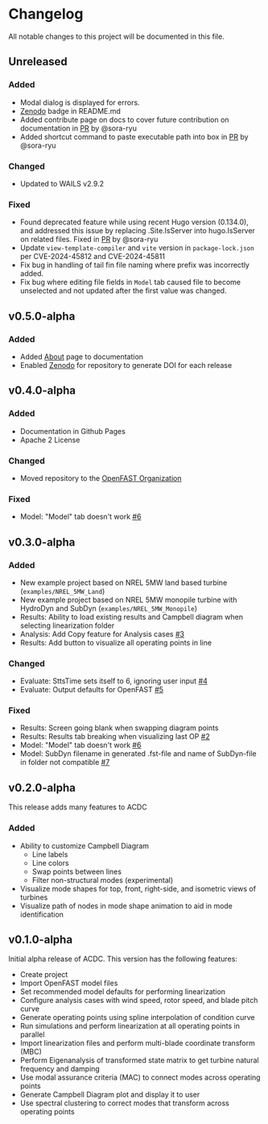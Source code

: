 # Changelog

All notable changes to this project will be documented in this file.

## Unreleased

### Added

- Modal dialog is displayed for errors.
- [Zenodo](https://zenodo.org/) badge in README.md
- Added contribute page on docs to cover future contribution on documentation in [PR](https://github.com/OpenFAST/acdc/pull/5) by @sora-ryu
- Added shortcut command to paste executable path into box in [PR](https://github.com/OpenFAST/acdc/pull/5) by @sora-ryu

### Changed

- Updated to WAILS v2.9.2

### Fixed

- Found deprecated feature while using recent Hugo version (0.134.0), and addressed this issue by replacing .Site.IsServer into hugo.IsServer on related files. Fixed in [PR](https://github.com/OpenFAST/acdc/pull/5) by @sora-ryu
- Update `view-template-compiler` and `vite` version in `package-lock.json` per CVE-2024-45812 and CVE-2024-45811
- Fix bug in handling of tail fin file naming where prefix was incorrectly added.
- Fix bug where editing file fields in `Model` tab caused file to become unselected and not updated after the first value was changed.

## v0.5.0-alpha

### Added

- Added [About](https://OpenFAST.github.io/acdc/docs/about) page to documentation
- Enabled [Zenodo](https://zenodo.org/) for repository to generate DOI for each release

## v0.4.0-alpha

### Added

- Documentation in Github Pages
- Apache 2 License

### Changed

- Moved repository to the [OpenFAST Organization](https://github.com/OpenFAST/acdc)

### Fixed

- Model: "Model" tab doesn't work [#6](https://github.com/deslaughter/acdc-app/issues/6)

## v0.3.0-alpha

### Added

- New example project based on NREL 5MW land based turbine (`examples/NREL_5MW_Land`)
- New example project based on NREL 5MW monopile turbine with HydroDyn and SubDyn (`examples/NREL_5MW_Monopile`)
- Results: Ability to load existing results and Campbell diagram when selecting linearization folder
- Analysis: Add Copy feature for Analysis cases [#3](https://github.com/deslaughter/acdc-app/issues/3)
- Results: Add button to visualize all operating points in line

### Changed

- Evaluate: SttsTime sets itself to 6, ignoring user input [#4](https://github.com/deslaughter/acdc-app/issues/4)
- Evaluate: Output defaults for OpenFAST [#5](https://github.com/deslaughter/acdc-app/issues/5)

### Fixed

- Results: Screen going blank when swapping diagram points
- Results: Results tab breaking when visualizing last OP [#2](https://github.com/deslaughter/acdc-app/issues/2)
- Model: "Model" tab doesn't work [#6](https://github.com/deslaughter/acdc-app/issues/6)
- Model: SubDyn filename in generated .fst-file and name of SubDyn-file in folder not compatible [#7](https://github.com/deslaughter/acdc-app/issues/7)

## v0.2.0-alpha

This release adds many features to ACDC

### Added

- Ability to customize Campbell Diagram
    - Line labels
    - Line colors
    - Swap points between lines
    - Filter non-structural modes (experimental)
- Visualize mode shapes for top, front, right-side, and isometric views of turbines
- Visualize path of nodes in mode shape animation to aid in mode identification

## v0.1.0-alpha

Initial alpha release of ACDC. This version has the following features:

- Create project
- Import OpenFAST model files
- Set recommended model defaults for performing linearization
- Configure analysis cases with wind speed, rotor speed, and blade pitch curve
- Generate operating points using spline interpolation of condition curve
- Run simulations and perform linearization at all operating points in parallel
- Import linearization files and perform multi-blade coordinate transform (MBC)
- Perform Eigenanalysis of transformed state matrix to get turbine natural frequency and damping
- Use modal assurance criteria (MAC) to connect modes across operating points
- Generate Campbell Diagram plot and display it to user
- Use spectral clustering to correct modes that transform across operating points
